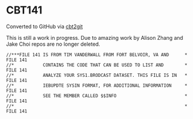 # CBT141
Converted to GitHub via [cbt2git](https://github.com/wizardofzos/cbt2git)

This is still a work in progress. 
Due to amazing work by Alison Zhang and Jake Choi repos are no longer deleted.

```
//***FILE 141 IS FROM TIM VANDERWALL FROM FORT BELVOIR, VA AND      *   FILE 141
//*           CONTAINS THE CODE THAT CAN BE USED TO LIST AND        *   FILE 141
//*           ANALYZE YOUR SYS1.BRODCAST DATASET. THIS FILE IS IN   *   FILE 141
//*           IEBUPDTE SYSIN FORMAT, FOR ADDITIONAL INFORMATION     *   FILE 141
//*           SEE THE MEMBER CALLED $$INFO                          *   FILE 141
//*                                                                 *   FILE 141
```

